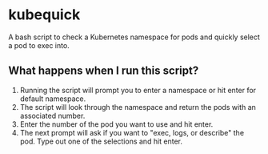 # kubequick
A bash script to check a Kubernetes namespace for pods and quickly select a pod to exec into.


## What happens when I run this script?
1. Running the script will prompt you to enter a namespace or hit enter for default namespace.
2. The script will look through the namespace and return the pods with an associated number. 
3. Enter the number of the pod you want to use and hit enter.
4. The next prompt will ask if you want to "exec, logs, or describe" the pod. Type out one of the selections and hit enter.
